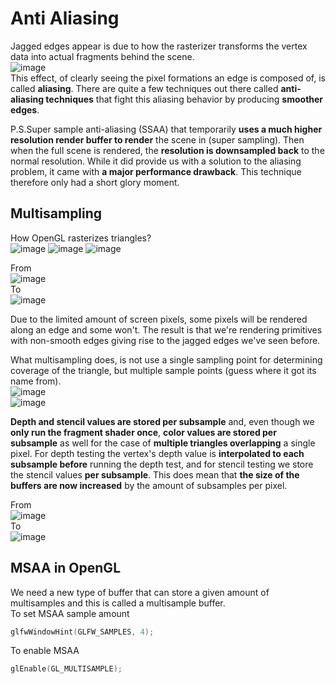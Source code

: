 # Anti Aliasing
Jagged edges appear is due to how the rasterizer transforms the vertex data into actual fragments behind the scene.  
![image](https://user-images.githubusercontent.com/98029669/213954227-948e0ff4-5424-4a70-b2de-2b9ddd79d8f0.png)  
This effect, of clearly seeing the pixel formations an edge is composed of, is called __aliasing__. 
There are quite a few techniques out there called __anti-aliasing techniques__ that fight this aliasing behavior by producing __smoother edges__.

P.S.Super sample anti-aliasing (SSAA) that temporarily __uses a much higher resolution render buffer to render__ the scene in (super sampling). 
Then when the full scene is rendered, the __resolution is downsampled back__ to the normal resolution. 
While it did provide us with a solution to the aliasing problem, it came with __a major performance drawback__. 
This technique therefore only had a short glory moment.

## Multisampling
How OpenGL rasterizes triangles?  
![image](https://user-images.githubusercontent.com/98029669/213955089-4fd52ef8-e0e9-4d5f-8890-d84e72c1f27d.png)
![image](https://user-images.githubusercontent.com/98029669/213955098-8dac383d-afb7-4969-999a-ad6d67abc0da.png)
![image](https://user-images.githubusercontent.com/98029669/213955113-ed0aae35-455a-46d2-a6bd-5b1758b48d4b.png)


From  
![image](https://user-images.githubusercontent.com/98029669/213955160-7fd6f176-8a19-493a-988e-7e25338735bd.png)  
To  
![image](https://user-images.githubusercontent.com/98029669/213955178-27ab1e13-0437-4fc6-9749-e4f8931fa73f.png)

Due to the limited amount of screen pixels, some pixels will be rendered along an edge and some won't. 
The result is that we're rendering primitives with non-smooth edges giving rise to the jagged edges we've seen before.

What multisampling does, is not use a single sampling point for determining coverage of the triangle, but multiple sample points (guess where it got its name from).  
![image](https://user-images.githubusercontent.com/98029669/213955780-770e60f6-5149-4cb2-b90a-be9637eb18b9.png)   
![image](https://user-images.githubusercontent.com/98029669/213957034-616fd360-c0c9-4f9f-b5d3-1b4900c5cbff.png)

__Depth and stencil values are stored per subsample__ and, even though we __only run the fragment shader once__, __color values are stored per subsample__
as well for the case of __multiple triangles overlapping__ a single pixel. 
For depth testing the vertex's depth value is __interpolated to each subsample before__ running the depth test,
and for stencil testing we store the stencil values __per subsample__. 
This does mean that __the size of the buffers are now increased__ by the amount of subsamples per pixel.

From  
![image](https://user-images.githubusercontent.com/98029669/213957748-e523df13-b398-43e7-8299-f32dcb124493.png)  
To  
![image](https://user-images.githubusercontent.com/98029669/213957761-57451ebd-ea70-43f4-85aa-4b29eaaaa10e.png)

## MSAA in OpenGL
 We need a new type of buffer that can store a given amount of multisamples and this is called a multisample buffer.  
 To set MSAA sample amount
 ```C++
 glfwWindowHint(GLFW_SAMPLES, 4);
 ```
 To enable MSAA
 ```C++
 glEnable(GL_MULTISAMPLE);
 ```
 
